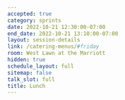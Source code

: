 ```yaml
---
accepted: true
category: sprints
date: 2022-10-21 12:30:00-07:00
end_date: 2022-10-21 13:10:00-07:00
layout: session-details
link: /catering-menus/#friday
room: West Lawn at the Marriott
hidden: true
schedule_layout: full
sitemap: false
talk_slot: full
title: Lunch
---
```

